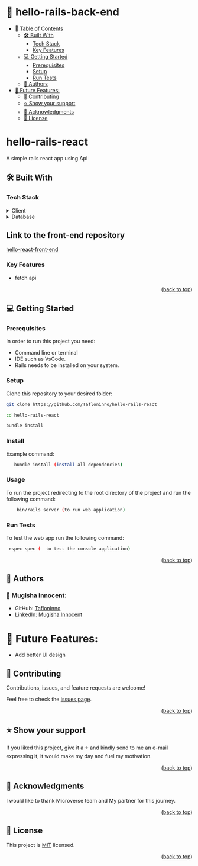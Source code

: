 
# 📗 hello-rails-back-end

- [📗 Table of Contents](#-table-of-contents)
  - [🛠 Built With ](#-built-with-)
    - [Tech Stack ](#tech-stack-)
    - [Key Features ](#key-features-)
  - [💻 Getting Started ](#-getting-started-)
    - [Prerequisites](#prerequisites)
    - [Setup](#setup)
    - [Run Tests](#run-tests)
  - [👥 Authors ](#-authors-)
- [🔭 Future Features:](#-future-features)
  - [🤝 Contributing ](#-contributing-)
  - [⭐️ Show your support ](#️-show-your-support-)
  - [🙏 Acknowledgments ](#-acknowledgments-)
  - [📝 License ](#-license-)

<!-- PROJECT DESCRIPTION -->

# hello-rails-react <a name="about-project"></a>

A simple rails react app using Api 

## 🛠 Built With <a name="built-with"></a>

### Tech Stack <a name="tech-stack"></a>

<details>
  <summary>Client</summary>
  <ul>
    <li><a href="https://rubyonrails.org/">Ruby on Rails</a></li>
  </ul>
</details>

<details>
  <summary>Database</summary>
  <ul>
    <li><a href="https://www.postgresql.org/">Postgres</a></li>
  </ul>
</details>



## Link to the front-end repository <a name="Link to the front-end repository "></a>
  
  [hello-react-front-end](./https://github.com/Tafloninno/hello-react-front-end/tree/api)

<!-- Features -->




### Key Features <a name="key-features"></a>

- fetch api

<p align="right">(<a href="#readme-top">back to top</a>)</p>


<!-- GETTING STARTED -->

## 💻 Getting Started <a name="getting-started"></a>

### Prerequisites

In order to run this project you need:
- Command line or terminal
- IDE such as VsCode.
- Rails needs to be installed on your system.



### Setup

Clone this repository to your desired folder:

```sh 
git clone https://github.com/Tafloninno/hello-rails-react
  ```
  ```sh 
  cd hello-rails-react
  ```
  ```sh 
  bundle install
  ```
### Install
Example command:
 ```sh 
    bundle install (install all dependencies)
  ```


### Usage
To run the project redirecting to the root directory of the project and run the following command:
 ```sh 
     bin/rails server (to run web application)
  ```
### Run Tests
To test the web app run the following command:
  ```sh 
   rspec spec (  to test the console application)
  ```

<p align="right">(<a href="#readme-top">back to top</a>)</p>

<!-- AUTHORS -->

## 👥 Authors <a name="authors"></a>

### 👤 **Mugisha Innocent**:
- GitHub: [Tafloninno](https://github.com/Tafloninno)
- LinkedIn: [Mugisha Innocent](https://www.linkedin.com/in/mugisha-innocent/)

  
# 🔭 Future Features:
- Add better UI design

## 🤝 Contributing <a name="contributing"></a>

Contributions, issues, and feature requests are welcome!

Feel free to check the [issues page](../../issues/).

<p align="right">(<a href="#readme-top">back to top</a>)</p>

<!-- SUPPORT -->

## ⭐️ Show your support <a name="support"></a>
If you liked this project, give it a ⭐️ and kindly send to me an e-mail expressing it, it would make my day and fuel my motivation.

<p align="right">(<a href="#readme-top">back to top</a>)</p>

<!-- ACKNOWLEDGEMENTS -->

## 🙏 Acknowledgments <a name="acknowledgements"></a>

I would like to thank Microverse team and My partner for this journey.

<p align="right">(<a href="#readme-top">back to top</a>)</p>


<!-- LICENSE -->

## 📝 License <a name="license"></a>

This project is [MIT](./LICENSE) licensed.

<p align="right">(<a href="#readme-top">back to top</a>)</p>
